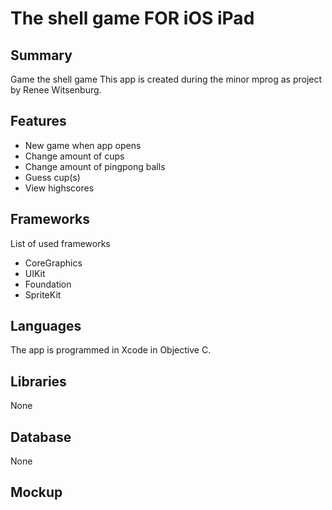The shell game FOR iOS iPad
=============
Summary
-------------
Game the shell game
This app is created during the minor mprog as project by Renee Witsenburg.

Features
-------------
* New game when app opens
* Change amount of cups
* Change amount of pingpong balls
* Guess cup(s)
* View highscores

Frameworks
-------------
List of used frameworks
* CoreGraphics
* UIKit
* Foundation
* SpriteKit

Languages
-------------
The app is programmed in Xcode in Objective C. 

Libraries
-------------
None

Database
-------------
None

Mockup
-------------
